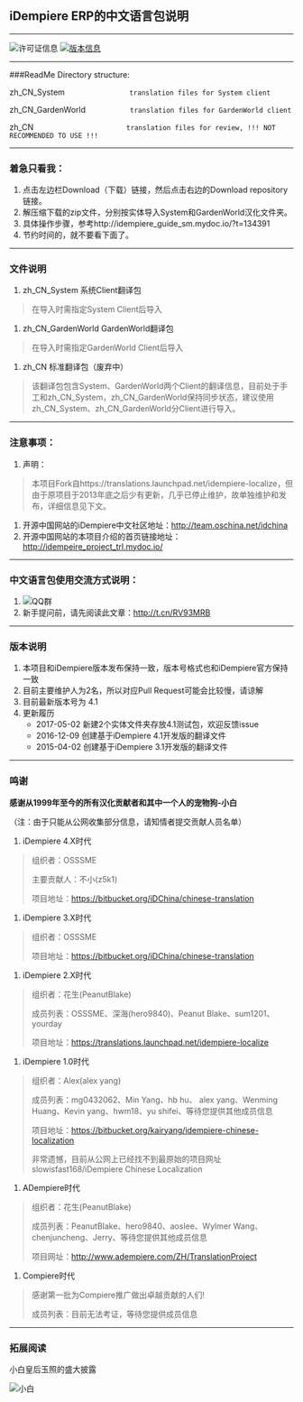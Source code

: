 ## iDempiere ERP的中文语言包说明
---------------------------------
![许可证信息](https://img.shields.io/badge/License-GPLv2-orange.svg)
[![版本信息](https://img.shields.io/badge/Release-v4.1-brightgreen.svg)](https://bitbucket.org/iDChina/chinese-translation/downloads/?tab=branches)

---------------------------------
###ReadMe
Directory structure:

zh_CN_System`                translation files for System client`

zh_CN_GardenWorld`           translation files for GardenWorld client`

zh_CN`                       translation files for review, !!! NOT RECOMMENDED TO USE !!!`

---------------------------------
### 着急只看我：
1. 点击左边栏Download（下载）链接，然后点击右边的Download repository链接。
2. 解压缩下载的zip文件，分别按实体导入System和GardenWorld汉化文件夹。
3. 具体操作步骤，参考http://idempiere_guide_sm.mydoc.io/?t=134391
4. 节约时间的，就不要看下面了。

---------------------------------
### 文件说明
1. zh_CN_System 系统Client翻译包
> 在导入时需指定System Client后导入

1. zh_CN_GardenWorld GardenWorld翻译包
> 在导入时需指定GardenWorld Client后导入

1. zh_CN 标准翻译包（废弃中）
> 该翻译包包含System、GardenWorld两个Client的翻译信息，目前处于手工和zh_CN_System，zh_CN_GardenWorld保持同步状态，建议使用zh_CN_System、zh_CN_GardenWorld分Client进行导入。

---------------------------------
### 注意事项：
1. 声明：
>本项目Fork自https://translations.launchpad.net/idempiere-localize，但由于原项目于2013年底之后少有更新，几乎已停止维护，故单独维护和发布，详细信息见下文。

1. 开源中国网站的iDempiere中文社区地址：http://team.oschina.net/idchina
1. 开源中国网站的本项目介绍的首页链接地址：http://idempeire_project_trl.mydoc.io/

---------------------------------
### 中文语言包使用交流方式说明：
1. ![QQ群](https://img.shields.io/badge/QQ群-65713012-blue.svg)
1. 新手提问前，请先阅读此文章：http://t.cn/RV93MRB

---------------------------------
### 版本说明
1. 本项目和iDempiere版本发布保持一致，版本号格式也和iDempiere官方保持一致
1. 目前主要维护人为2名，所以对应Pull Request可能会比较慢，请谅解
1. 目前最新版本号为 4.1
1. 更新履历
    * 2017-05-02 新建2个实体文件夹存放4.1测试包，欢迎反馈issue
    * 2016-12-09 创建基于iDempiere 4.1开发版的翻译文件
    * 2015-04-02 创建基于iDempiere 3.1开发版的翻译文件

---------------------------------
### 鸣谢

**感谢从1999年至今的所有汉化贡献者和其中一个人的宠物狗-小白**

（注：由于只能从公网收集部分信息，请知情者提交贡献人员名单）

1. iDempiere 4.X时代
>   组织者：OSSSME
>
>   主要贡献人：不小(z5k1)
>
>   项目地址：https://bitbucket.org/iDChina/chinese-translation

1. iDempiere 3.X时代
>   组织者：OSSSME
>
>   项目地址：https://bitbucket.org/iDChina/chinese-translation

1. iDempiere 2.X时代
> 组织者：花生(PeanutBlake)
>
> 成员列表：OSSSME、深海(hero9840)、Peanut Blake、sum1201、yourday
>
> 项目地址：https://translations.launchpad.net/idempiere-localize

1. iDempiere 1.0时代
> 组织者：Alex(alex yang)
>
> 成员列表：mg0432062、Min Yang、hb hu、 alex yang、Wenming Huang、Kevin yang、hwm18、yu shifei、等待您提供其他成员信息
>
> 项目地址：https://bitbucket.org/kairyang/idempiere-chinese-localization
>
> 非常遗憾，目前从公网上已经找不到最原始的项目网址slowisfast168/iDempiere Chinese Localization

1. ADempiere时代
> 组织者：花生(PeanutBlake)
>
> 成员列表：PeanutBlake、hero9840、aoslee、Wylmer Wang、chenjuncheng、Jerry、等待您提供其他成员信息
>
> 项目网址：http://www.adempiere.com/ZH/TranslationProject

1. Compiere时代
> 感谢第一批为Compiere推广做出卓越贡献的人们!
>
> 成员列表：目前无法考证，等待您提供成员信息

---------------------------------
### 拓展阅读

小白皇后玉照的盛大披露

![小白](https://static.oschina.net/uploads/img/201705/04053152_cKM1.jpg)

